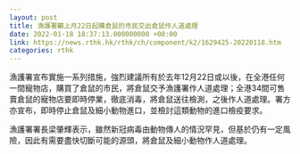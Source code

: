 ```yaml
---
layout: post
title: 漁護署籲上月22日起購倉鼠的市民交出倉鼠作人道處理
date: 2022-01-18 18:37:13.000000000 +08:00
link: https://news.rthk.hk/rthk/ch/component/k2/1629425-20220118.htm
categories: rthk
---
```


漁護署宣布實施一系列措施，強烈建議所有於去年12月22日或以後，在全港任何一間寵物店，購買了倉鼠的市民，將倉鼠交予漁護署作人道處理；全港34間可售賣倉鼠的寵物店要即時停業，徹底消毒，將倉鼠送往檢測，之後作人道處理。署方亦宣布，即時停止倉鼠及細小動物進口，並檢討這類動物的進口檢疫要求。

漁護署署長梁肇輝表示，雖然新冠病毒由動物傳人的情況罕見，但基於仍有一定風險，因此有需要盡快切斷可能的源頭，將倉鼠及細小動物作人道處理。
